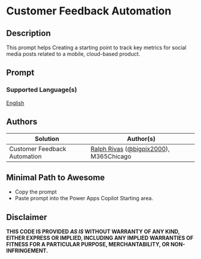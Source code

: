 # Customer Feedback Automation

## Description

This prompt helps Creating a starting point to track key metrics for social media posts related to a mobile, cloud-based product. 

## Prompt

### Supported Language(s)

[English](./en-us/prompt.md)

## Authors

Solution|Author(s)
--------|---------
Customer Feedback Automation | [Ralph Rivas](https://www.github.com/bigpix2000) ([@bigpix2000](https://twitter.com/bigpix2000)), M365Chicago

## Minimal Path to Awesome

* Copy the prompt
* Paste prompt into the Power Apps Copilot Starting area.

## Disclaimer

**THIS CODE IS PROVIDED *AS IS* WITHOUT WARRANTY OF ANY KIND, EITHER EXPRESS OR IMPLIED, INCLUDING ANY IMPLIED WARRANTIES OF FITNESS FOR A PARTICULAR PURPOSE, MERCHANTABILITY, OR NON-INFRINGEMENT.**
